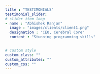 ```yaml
---
title : "TESTIMONIALS"
testimonial_slider:
# slider item loop
- name : "Abhishek Ranjan"
  image : "images/clients/client1.png"
  designation : "CEO, Cerebral Core"
  content : "Stunning programming skills"
            

# custom style
custom_class: "" 
custom_attributes: "" 
custom_css: ""
---
```

